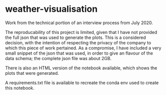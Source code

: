 # weather-visualisation
Work from the technical portion of an interview process from July 2020. 

The reproducability of this project is limited, given that I have not provided the full json that was used to generate the plots. This is a considered decision, with the intention of respecting the privacy of the company to which this piece of work pertained. As a compromise, I have included a very small snippet of the json that was used, in order to give an flavour of the data schema; the complete json file was about 2GB. 

There is also an HTML version of the notebook available, which shows the plots that were generated.

A requirements.txt file is available to recreate the conda env used to create this notebook.
